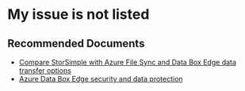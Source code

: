 <properties
    pageTitle="My issue is not listed"
    description="My issue is not listed"
    service="microsoft.databoxedge"
    resource="databoxedgedevices"
    authors="shijojoy"
    ms.author="shijoy"
    authoralias="shijoy"
    displayOrder="100"
    selfHelpType="generic"
    supportTopicIds="32614298"
    resourceTags=""
    productPesIds="16597"
    cloudEnvironments="public"
    articleId="509748b1-ef31-4bd3-b227-049de0b4ee5s"
/>

# My issue is not listed

## **Recommended Documents**

* [Compare StorSimple with Azure File Sync and Data Box Edge data transfer options](https://docs.microsoft.com/azure/storsimple/storsimple-8000-choose-storage-solution)<br>
* [Azure Data Box Edge security and data protection](https://docs.microsoft.com/azure/databox-online/data-box-edge-security)<br>
